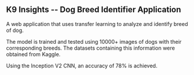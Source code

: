 ## K9 Insights -- Dog Breed Identifier Application

A web application that uses transfer learning to analyze and identify breed of dog.

The model is trained and tested using 10000+ images of dogs with their corresponding breeds. The datasets containing this information were obtained from Kaggle.

Using the Inception V2 CNN, an accuracy of 78% is achieved.
